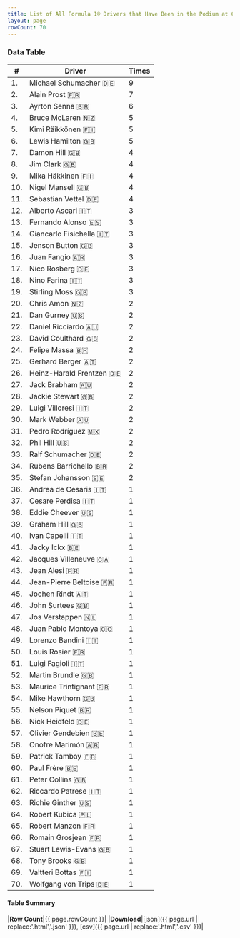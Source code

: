 ```yaml
---
title: List of All Formula 1® Drivers that Have Been in the Podium at Circuit de Spa-Francorchamps
layout: page
rowCount: 70
---
```


<canvas id="chart" width="400" height="180"></canvas>
<script>
var data = {
    "datasets": [
        {
            "backgroundColor": "#f3a935",
            "borderColor": "#f68639",
            "borderWidth": 1,
            "data": [
                9.0,
                7.0,
                6.0,
                5.0,
                5.0,
                5.0,
                4.0,
                4.0,
                4.0,
                4.0,
                4.0,
                3.0,
                3.0,
                3.0,
                3.0,
                3.0,
                3.0,
                3.0,
                3.0,
                2.0,
                2.0,
                2.0,
                2.0,
                2.0,
                2.0,
                2.0,
                2.0,
                2.0,
                2.0,
                2.0,
                2.0,
                2.0,
                2.0,
                2.0,
                2.0,
                1.0,
                1.0,
                1.0,
                1.0,
                1.0,
                1.0,
                1.0,
                1.0,
                1.0,
                1.0,
                1.0,
                1.0,
                1.0,
                1.0,
                1.0,
                1.0,
                1.0,
                1.0,
                1.0,
                1.0,
                1.0,
                1.0,
                1.0,
                1.0,
                1.0,
                1.0,
                1.0,
                1.0,
                1.0,
                1.0,
                1.0,
                1.0,
                1.0,
                1.0,
                1.0
            ],
            "label": "Times"
        }
    ],
    "labels": [
        "Michael Schumacher",
        "Alain Prost",
        "Ayrton Senna",
        "Bruce McLaren",
        "Kimi Räikkönen",
        "Lewis Hamilton",
        "Damon Hill",
        "Jim Clark",
        "Mika Häkkinen",
        "Nigel Mansell",
        "Sebastian Vettel",
        "Alberto Ascari",
        "Fernando Alonso",
        "Giancarlo Fisichella",
        "Jenson Button",
        "Juan Fangio",
        "Nico Rosberg",
        "Nino Farina",
        "Stirling Moss",
        "Chris Amon",
        "Dan Gurney",
        "Daniel Ricciardo",
        "David Coulthard",
        "Felipe Massa",
        "Gerhard Berger",
        "Heinz-Harald Frentzen",
        "Jack Brabham",
        "Jackie Stewart",
        "Luigi Villoresi",
        "Mark Webber",
        "Pedro Rodríguez",
        "Phil Hill",
        "Ralf Schumacher",
        "Rubens Barrichello",
        "Stefan Johansson",
        "Andrea de Cesaris",
        "Cesare Perdisa",
        "Eddie Cheever",
        "Graham Hill",
        "Ivan Capelli",
        "Jacky Ickx",
        "Jacques Villeneuve",
        "Jean Alesi",
        "Jean-Pierre Beltoise",
        "Jochen Rindt",
        "John Surtees",
        "Jos Verstappen",
        "Juan Pablo Montoya",
        "Lorenzo Bandini",
        "Louis Rosier",
        "Luigi Fagioli",
        "Martin Brundle",
        "Maurice Trintignant",
        "Mike Hawthorn",
        "Nelson Piquet",
        "Nick Heidfeld",
        "Olivier Gendebien",
        "Onofre Marimón",
        "Patrick Tambay",
        "Paul Frère",
        "Peter Collins",
        "Riccardo Patrese",
        "Richie Ginther",
        "Robert Kubica",
        "Robert Manzon",
        "Romain Grosjean",
        "Stuart Lewis-Evans",
        "Tony Brooks",
        "Valtteri Bottas",
        "Wolfgang von Trips"
    ]
};
var options = {
  legend: {
    display: false
  },
  scales: {
    xAxes: [{
      ticks: {
        beginAtZero: true,
        maxRotation: 180,
        display: window.innerWidth > 800
      }
    }],
    yAxes: [{
      ticks: {
        beginAtZero: true
      }
    }]
  },
  onResize: function(chart, size) {
    chart.options.scales.xAxes[0].ticks.display = size.width > 800;
  }
};
new Chart("chart", {
    data: data,
    type: 'bar',
    options: options
});
</script>



### Data Table

| # | Driver | Times |
|--|--|--|
| 1. | Michael Schumacher 🇩🇪 | 9 |
| 2. | Alain Prost 🇫🇷 | 7 |
| 3. | Ayrton Senna 🇧🇷 | 6 |
| 4. | Bruce McLaren 🇳🇿 | 5 |
| 5. | Kimi Räikkönen 🇫🇮 | 5 |
| 6. | Lewis Hamilton 🇬🇧 | 5 |
| 7. | Damon Hill 🇬🇧 | 4 |
| 8. | Jim Clark 🇬🇧 | 4 |
| 9. | Mika Häkkinen 🇫🇮 | 4 |
| 10. | Nigel Mansell 🇬🇧 | 4 |
| 11. | Sebastian Vettel 🇩🇪 | 4 |
| 12. | Alberto Ascari 🇮🇹 | 3 |
| 13. | Fernando Alonso 🇪🇸 | 3 |
| 14. | Giancarlo Fisichella 🇮🇹 | 3 |
| 15. | Jenson Button 🇬🇧 | 3 |
| 16. | Juan Fangio 🇦🇷 | 3 |
| 17. | Nico Rosberg 🇩🇪 | 3 |
| 18. | Nino Farina 🇮🇹 | 3 |
| 19. | Stirling Moss 🇬🇧 | 3 |
| 20. | Chris Amon 🇳🇿 | 2 |
| 21. | Dan Gurney 🇺🇸 | 2 |
| 22. | Daniel Ricciardo 🇦🇺 | 2 |
| 23. | David Coulthard 🇬🇧 | 2 |
| 24. | Felipe Massa 🇧🇷 | 2 |
| 25. | Gerhard Berger 🇦🇹 | 2 |
| 26. | Heinz-Harald Frentzen 🇩🇪 | 2 |
| 27. | Jack Brabham 🇦🇺 | 2 |
| 28. | Jackie Stewart 🇬🇧 | 2 |
| 29. | Luigi Villoresi 🇮🇹 | 2 |
| 30. | Mark Webber 🇦🇺 | 2 |
| 31. | Pedro Rodríguez 🇲🇽 | 2 |
| 32. | Phil Hill 🇺🇸 | 2 |
| 33. | Ralf Schumacher 🇩🇪 | 2 |
| 34. | Rubens Barrichello 🇧🇷 | 2 |
| 35. | Stefan Johansson 🇸🇪 | 2 |
| 36. | Andrea de Cesaris 🇮🇹 | 1 |
| 37. | Cesare Perdisa 🇮🇹 | 1 |
| 38. | Eddie Cheever 🇺🇸 | 1 |
| 39. | Graham Hill 🇬🇧 | 1 |
| 40. | Ivan Capelli 🇮🇹 | 1 |
| 41. | Jacky Ickx 🇧🇪 | 1 |
| 42. | Jacques Villeneuve 🇨🇦 | 1 |
| 43. | Jean Alesi 🇫🇷 | 1 |
| 44. | Jean-Pierre Beltoise 🇫🇷 | 1 |
| 45. | Jochen Rindt 🇦🇹 | 1 |
| 46. | John Surtees 🇬🇧 | 1 |
| 47. | Jos Verstappen 🇳🇱 | 1 |
| 48. | Juan Pablo Montoya 🇨🇴 | 1 |
| 49. | Lorenzo Bandini 🇮🇹 | 1 |
| 50. | Louis Rosier 🇫🇷 | 1 |
| 51. | Luigi Fagioli 🇮🇹 | 1 |
| 52. | Martin Brundle 🇬🇧 | 1 |
| 53. | Maurice Trintignant 🇫🇷 | 1 |
| 54. | Mike Hawthorn 🇬🇧 | 1 |
| 55. | Nelson Piquet 🇧🇷 | 1 |
| 56. | Nick Heidfeld 🇩🇪 | 1 |
| 57. | Olivier Gendebien 🇧🇪 | 1 |
| 58. | Onofre Marimón 🇦🇷 | 1 |
| 59. | Patrick Tambay 🇫🇷 | 1 |
| 60. | Paul Frère 🇧🇪 | 1 |
| 61. | Peter Collins 🇬🇧 | 1 |
| 62. | Riccardo Patrese 🇮🇹 | 1 |
| 63. | Richie Ginther 🇺🇸 | 1 |
| 64. | Robert Kubica 🇵🇱 | 1 |
| 65. | Robert Manzon 🇫🇷 | 1 |
| 66. | Romain Grosjean 🇫🇷 | 1 |
| 67. | Stuart Lewis-Evans 🇬🇧 | 1 |
| 68. | Tony Brooks 🇬🇧 | 1 |
| 69. | Valtteri Bottas 🇫🇮 | 1 |
| 70. | Wolfgang von Trips 🇩🇪 | 1 |

#### Table Summary

|**Row Count**|{{ page.rowCount }}|
|**Download**|[json]({{ page.url | replace:'.html','.json' }}), [csv]({{ page.url | replace:'.html','.csv' }})|
